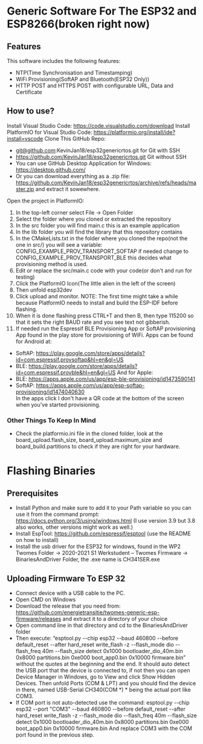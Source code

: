 # Generic Software For The ESP32 and ESP8266(broken right now)
## Features
This software includes the following features:
* NTP(Time Synchronisation and Timestamping)
* WiFi Provisioning(SoftAP and Bluetooth(ESP32 Only))
* HTTP POST and HTTPS POST with configurable URL, Data and Certificate

## How to use?
Install Visual Studio Code: https://code.visualstudio.com/download
Install PlatformIO for Visual Studio Code: https://platformio.org/install/ide?install=vscode
Clone This GitHub Repo:
  * git@github.com:KevinJan18/esp32genericrtos.git for Git with SSH
  * https://github.com/KevinJan18/esp32genericrtos.git Git without SSH
  * You can use GitHub Desktop Application for Windows: https://desktop.github.com/
  * Or you can download everything as a .zip file: https://github.com/KevinJan18/esp32genericrtos/archive/refs/heads/master.zip and extract it sowewhere.
  
Open the project in PlatformIO:
  1. In the top-left corner select File -> Open Folder
  2. Select the folder where you cloned or extracted the repository
  3. In the src folder you will find main.c this is an example application
  4. In the lib folder you will find the library that this repository contains
  5. In the CMakeLists.txt in the folder where you cloned the repo(not the one in src/) you will see a variable: CONFIG_EXAMPLE_PROV_TRANSPORT_SOFTAP if needed change to CONFIG_EXAMPLE_PROV_TRANSPORT_BLE
  this decides what provisioning method is used.
  6. Edit or replace the src/main.c code with your code(or don't and run for testing)
  7. Click the PlatformIO Icon(The little alien in the left of the screen)
  8. Then unfold esp32dev
  9. Click upload and monitor. NOTE: The first time might take a while because PlatformIO needs to install and build the ESP-IDF before flashing.
  10. When it is done flashing press CTRL+T and then B, then type 115200 so that it sets the right BAUD rate and you see text not gibberish.
  11. If needed run the Espressif BLE Provisioning App or SoftAP provisioning App found in the play store for provisioning of WiFi.
  Apps can be found for Android at:
  * SoftAP: https://play.google.com/store/apps/details?id=com.espressif.provsoftap&hl=en&gl=US
  * BLE: https://play.google.com/store/apps/details?id=com.espressif.provble&hl=en&gl=US
  And for Apple:
  * BLE: https://apps.apple.com/us/app/esp-ble-provisioning/id1473590141
  * SoftAP: https://apps.apple.com/us/app/esp-softap-provisioning/id1474040630  
  In the apps click I don't have a QR code at the bottom of the screen when you've started provisioning.
  
 ### Other Things To Keep In Mind
 * Check the platformio.ini file in the cloned folder, look at the board_upload.flash_size, board_upload.maximum_size and board_build.partitions to check if they are right for your hardware.
  
# Flashing Binaries 
## Prerequisites
*	Install Python and make sure to add it to your Path variable so you can use it from the command prompt: https://docs.python.org/3/using/windows.html (I use version 3.9 but 3.8 also works, other versions might work as well.)  
*	Install EspTool: https://github.com/espressif/esptool (use the README on how to install)  
*	Install the usb driver for the ESP32 for windows, found in the WP2 Twomes Folder -> 2020-2021 S1 Werkstudent – Twomes Firmware -> BinariesAndDriver Folder, the .exe name is CH341SER.exe  
## Uploading Firmware To ESP 32
*	Connect device with a USB cable to the PC.  
*	Open CMD on Windows  
*	Download the release that you need from: https://github.com/energietransitie/twomes-generic-esp-firmware/releases and extract it to a directory of your choice
*	Open command line in that directory and cd to the BinariesAndDriver folder
*	Then execute: “esptool.py --chip esp32  --baud 460800 --before default_reset --after hard_reset write_flash -z --flash_mode dio --flash_freq 40m --flash_size detect 0x1000 bootloader_dio_40m.bin 0x8000 partitions.bin 0xe000 boot_app0.bin 0x10000 firmware.bin” without the quotes at the beginning and the end. It should auto detect the USB port that the device is connected to, if not then you can open Device Manager in Windows, go to View and click Show Hidden Devices. Then unfold Ports (COM & LPT) and you should find the device in there, named USB-Serial CH340(COM *) * being the actual port like COM3.  
*	If COM port is not auto-detected use the command:  esptool.py --chip esp32 --port "COM3" --baud 460800 --before default_reset --after hard_reset write_flash -z --flash_mode dio --flash_freq 40m --flash_size detect 0x1000 bootloader_dio_40m.bin 0x8000 partitions.bin 0xe000 boot_app0.bin 0x10000 firmware.bin
And replace COM3 with the COM port found in the previous step.
	

